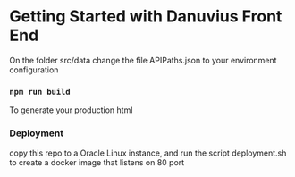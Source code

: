 # Getting Started with Danuvius Front End

On the folder src/data change the file APIPaths.json to your environment configuration

### `npm run build`

To generate your production html

### Deployment

copy this repo to a Oracle Linux instance, and run the script deployment.sh to create a docker image that listens on 80 port



